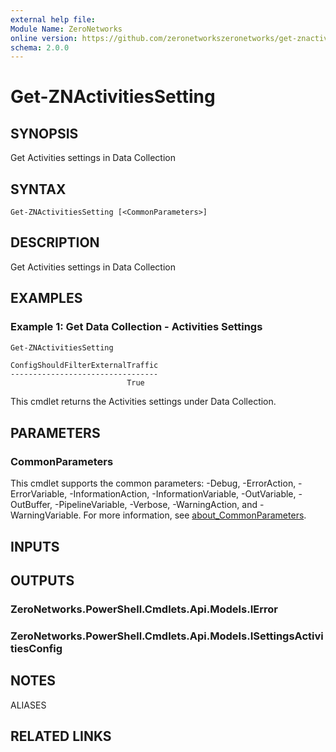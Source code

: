 ```yaml
---
external help file:
Module Name: ZeroNetworks
online version: https://github.com/zeronetworkszeronetworks/get-znactivitiessetting
schema: 2.0.0
---
```


# Get-ZNActivitiesSetting

## SYNOPSIS
Get Activities settings in Data Collection

## SYNTAX

```
Get-ZNActivitiesSetting [<CommonParameters>]
```

## DESCRIPTION
Get Activities settings in Data Collection

## EXAMPLES

### Example 1: Get Data Collection - Activities Settings
```powershell
Get-ZNActivitiesSetting
```

```output
ConfigShouldFilterExternalTraffic
---------------------------------
                          True
```

This cmdlet returns the Activities settings under Data Collection.

## PARAMETERS

### CommonParameters
This cmdlet supports the common parameters: -Debug, -ErrorAction, -ErrorVariable, -InformationAction, -InformationVariable, -OutVariable, -OutBuffer, -PipelineVariable, -Verbose, -WarningAction, and -WarningVariable. For more information, see [about_CommonParameters](http://go.microsoft.com/fwlink/?LinkID=113216).

## INPUTS

## OUTPUTS

### ZeroNetworks.PowerShell.Cmdlets.Api.Models.IError

### ZeroNetworks.PowerShell.Cmdlets.Api.Models.ISettingsActivitiesConfig

## NOTES

ALIASES

## RELATED LINKS


